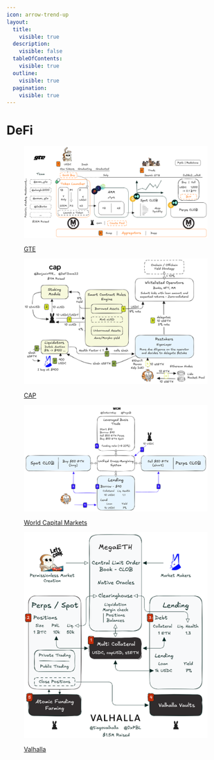 ```yaml
---
icon: arrow-trend-up
layout:
  title:
    visible: true
  description:
    visible: false
  tableOfContents:
    visible: true
  outline:
    visible: true
  pagination:
    visible: true
---
```


# DeFi

<figure><img src="../../.gitbook/assets/GTE_v2.PNG" alt=""><figcaption><p><a href="gte.md">GTE</a></p></figcaption></figure>

<figure><img src="../../.gitbook/assets/cap_v2.PNG" alt=""><figcaption><p><a href="cap.md">CAP</a></p></figcaption></figure>

<figure><img src="../../.gitbook/assets/temp.PNG" alt=""><figcaption><p><a href="world-capital-markets.md">World Capital Markets</a></p></figcaption></figure>

<figure><img src="../../.gitbook/assets/valhalla_v1.PNG" alt=""><figcaption><p><a href="valhalla.md">Valhalla</a></p></figcaption></figure>

